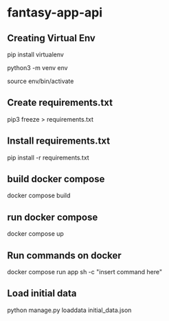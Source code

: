 # fantasy-app-api

## Creating Virtual Env
pip install virtualenv

python3 -m venv env

source env/bin/activate

## Create requirements.txt
pip3 freeze > requirements.txt

## Install requirements.txt
pip install -r requirements.txt

## build docker compose
docker compose build

## run docker compose
docker compose up

## Run commands on docker
docker compose run app sh -c "insert command here"

## Load initial data
python manage.py loaddata initial_data.json